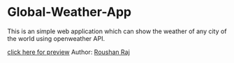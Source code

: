 # Global-Weather-App
This is an simple web application which can show the weather of any city of the world using openweather API.


[click here for preview](https://roushan656.github.io/Global-Weather-App/)
Author: [Roushan Raj](https://github.com/ROUSHAN656)
 

